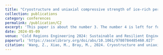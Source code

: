 ```yaml
---
title: "Cryostructure and uniaxial compressive strength of ice-rich permafrost in northern Alaska"
collection: publications
category: conferences
permalink: /publication/C2
excerpt: 'This paper is about the number 3. The number 4 is left for future work.'
date: 2024-05-09
venue: 'Cold Regions Engineering 2024: Sustainable and Resilient Engineering Solutions for Changing Cold Regions'
paperurl: 'https://ascelibrary.org/doi/abs/10.1061/9780784485460.027'
citation: 'Wang, Z., Xiao, M., Bray, M., 2024. Cryostructure and uniaxial compressive strength of ice-rich permafrost in northern Alaska. In: Cold Regions Engineering 2024: Sustainable and Resilient Engineering Solutions for Changing Cold Regions, pp. 295–307. https://doi.org/10.1061/9780784485460.027.'
---
```


